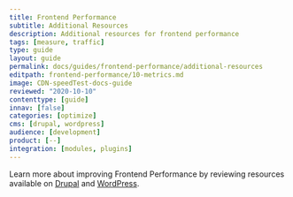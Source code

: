 ```yaml
---
title: Frontend Performance
subtitle: Additional Resources
description: Additional resources for frontend performance
tags: [measure, traffic]
type: guide
layout: guide
permalink: docs/guides/frontend-performance/additional-resources
editpath: frontend-performance/10-metrics.md
image: CDN-speedTest-docs-guide
reviewed: "2020-10-10"
contenttype: [guide]
innav: [false]
categories: [optimize]
cms: [drupal, wordpress]
audience: [development]
product: [--]
integration: [modules, plugins]
---
```


Learn more about improving Frontend Performance by reviewing resources available on [Drupal](https://www.drupal.org/docs/mobile-drupal-sites/front-end-performance) and [WordPress](https://wordpress.org/support/article/optimization/).
